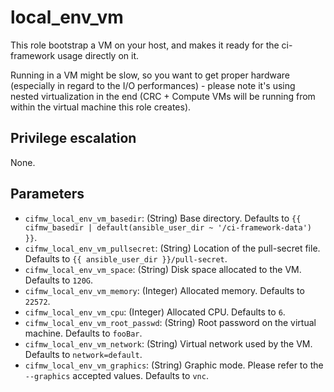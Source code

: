 # local_env_vm
This role bootstrap a VM on your host, and makes it ready for the ci-framework
usage directly on it.

Running in a VM might be slow, so you want to get proper hardware (especially
in regard to the I/O performances) - please note it's using nested virtualization
in the end (CRC + Compute VMs will be running from within the virtual machine
this role creates).

## Privilege escalation
None.

## Parameters
* `cifmw_local_env_vm_basedir`: (String) Base directory. Defaults to `{{ cifmw_basedir | default(ansible_user_dir ~ '/ci-framework-data') }}`.
* `cifmw_local_env_vm_pullsecret`: (String) Location of the pull-secret file. Defaults to `{{ ansible_user_dir }}/pull-secret`.
* `cifmw_local_env_vm_space`: (String) Disk space allocated to the VM. Defaults to `120G`.
* `cifmw_local_env_vm_memory`: (Integer) Allocated memory. Defaults to `22572`.
* `cifmw_local_env_vm_cpu`: (Integer) Allocated CPU. Defaults to `6`.
* `cifmw_local_env_vm_root_passwd`: (String) Root password on the virtual machine. Defaults to `fooBar`.
* `cifmw_local_env_vm_network`: (String) Virtual network used by the VM. Defaults to `network=default`.
* `cifmw_local_env_vm_graphics`: (String) Graphic mode. Please refer to the `--graphics` accepted values. Defaults to `vnc`.
